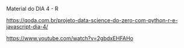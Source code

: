 Material do DIA 4 - R

https://qoda.com.br/projeto-data-science-do-zero-com-python-r-e-javascript-dia-4/

https://www.youtube.com/watch?v=2gbdxEHFAHo
